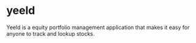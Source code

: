 # yeeld
Yeeld is a equity portfolio management application that makes it easy for anyone to track and lookup stocks.
